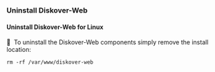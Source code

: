 ### Uninstall Diskover-Web

#### Uninstall Diskover-Web for Linux

🔴 &nbsp;To uninstall the Diskover-Web components simply remove the install location:
```
rm -rf /var/www/diskover-web
```
